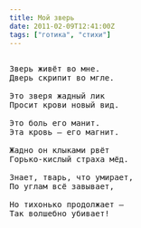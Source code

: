 ```yaml
---
title: Мой зверь
date: 2011-02-09T12:41:00Z
tags: ["готика", "стихи"]
---
```


<pre>

Зверь живёт во мне.
Дверь скрипит во мгле.

Это зверя жадный лик
Просит крови новый вид.

Это боль его манит.
Эта кровь — его магнит.

Жадно он клыками рвёт
Горько-кислый страха мёд.

Знает, тварь, что умирает,
По углам всё завывает,

Но тихонько продолжает —
Так волшебно убивает!


</pre>